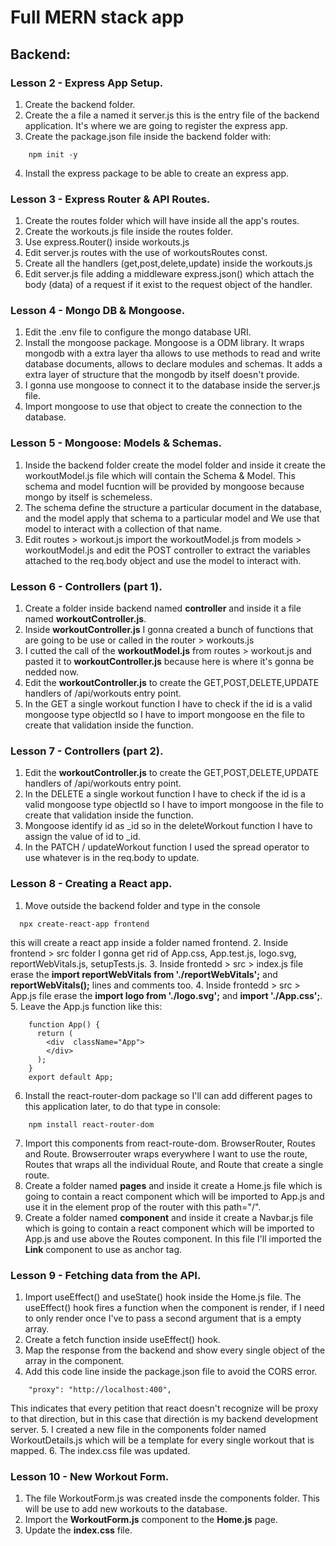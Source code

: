 # Full MERN stack app

## Backend:

### Lesson 2 - Express App Setup.
1. Create the backend folder.
2. Create the a file a named it server.js this is the entry file of the backend application. It's where we are going to register the express app.
3. Create the package.json file inside the backend folder with:
```js:
    npm init -y
```
4. Install the express package to be able to create an express app.

### Lesson 3 - Express Router & API Routes.
1. Create the routes folder which will have inside all the app's routes.
2. Create the workouts.js file inside the routes folder.
3. Use express.Router() inside workouts.js
4. Edit server.js routes with the use of workoutsRoutes const.
5. Create all the handlers (get,post,delete,update) inside the workouts.js
6. Edit server.js file adding a middleware express.json() which attach the body (data) of a request if it exist to the request object of the handler.

### Lesson 4 - Mongo DB & Mongoose.
1. Edit the .env file to configure the mongo database URI.
2. Install the mongoose package. Mongoose is a ODM library. It wraps mongodb with a extra layer tha allows to use methods to read and write database documents, allows to declare modules and schemas. It adds a extra layer of structure that the mongodb by itself doesn't provide.
3. I gonna use mongoose to connect it to the database inside the server.js file.
4. Import mongoose to use that object to create the connection to the database.

### Lesson 5 - Mongoose: Models & Schemas.
1. Inside the backend folder create the model folder and inside it create the workoutModel.js file which will contain the Schema & Model. This schema and model fucntion will be provided by mongoose because mongo by itself is schemeless.
2. The schema define the structure a particular document in the database, and the model apply that schema to a particular model and We use that model to interact with a collection of that name.
3. Edit routes > workout.js import the workoutModel.js from models > workoutModel.js and edit the POST controller to extract the variables attached to the req.body object and use the model to interact with.

### Lesson 6 - Controllers (part 1).
1. Create a folder inside backend named **controller** and inside it a file named **workoutController.js**.
2. Inside **workoutController.js** I gonna created a bunch of functions that are going to be use or called in the router > workouts.js
3. I cutted the call of the **workoutModel.js** from routes > workout.js and pasted it to **workoutController.js** because here is where it's gonna be nedded now.
4. Edit the **workoutController.js** to create the GET,POST,DELETE,UPDATE handlers of /api/workouts entry point.
5. In the GET a single workout function I have to check if the id is a valid mongoose type objectId so I have to import mongoose en the file to create that validation inside the function.

### Lesson 7 - Controllers (part 2).
1. Edit the **workoutController.js** to create the GET,POST,DELETE,UPDATE handlers of /api/workouts entry point.
5. In the DELETE a single workout function I have to check if the id is a valid mongoose type objectId so I have to import mongoose in the file to create that validation inside the function.
6. Mongoose identify id as _id so in the deleteWorkout function I have to assign the value of id to _id.
7. In the PATCH / updateWorkout function I used the spread operator to use whatever is in the req.body to update.

### Lesson 8 - Creating a React app.
1. Move outside the backend folder and type in the console 
```js:
  npx create-react-app frontend
```
this will create a react app inside a folder named frontend.
2. Inside frontend > src folder I gonna get rid of App.css, App.test.js, logo.svg, reportWebVitals.js, setupTests.js.
3. Inside frontedd > src > index.js file erase the **import reportWebVitals from './reportWebVitals';** and **reportWebVitals();** lines and comments too.
4. Inside frontedd > src > App.js file erase the **import logo from './logo.svg';** and **import './App.css';**.
5. Leave the App.js function like this:

```js:
    function App() {
      return (
        <div  className="App">
        </div>
      );
    }
    export default App;
```

6. Install the react-router-dom package so I'll can add different pages to this application later, to do that type in console: 
```js:
    npm install react-router-dom
```
7. Import this components from react-route-dom. BrowserRouter, Routes and Route. Browserrouter wraps everywhere I want to use the route, Routes that wraps all the individual Route, and Route that create a single route.
8. Create a folder named **pages** and inside it create a Home.js file which is going to contain a react component which will be imported to App.js and use it in the element prop of the router with this path="/".
9. Create a folder named **component** and inside it create a Navbar.js file which is going to contain a react component which will be imported to App.js and use above the Routes component. In this file I'll imported the **Link** component to use as anchor tag.

### Lesson 9 - Fetching data from the API.
1. Import useEffect() and  useState() hook inside the Home.js file. The useEffect() hook fires a function when the component is render, if I need to only render once I've to pass a second argument that is a empty array.
2. Create a fetch function inside useEffect() hook.
3. Map the response from the backend and show every single object of the array in the component.
4. Add this code line inside the package.json file to avoid the CORS error.
```js:
    "proxy": "http://localhost:400",
```
This indicates that every petition that react doesn't recognize will be proxy to that direction, but in this case that directión is my backend development server.
5. I created a new file in the components folder named WorkoutDetails.js which will be a template for every single workout that is mapped.
6. The index.css file was updated.

### Lesson 10 - New Workout Form.
1. The file WorkoutForm.js was created insde the components folder. This will be use to add new workouts to the database.
2. Import the **WorkoutForm.js** component to the **Home.js** page.
3. Update the **index.css** file.